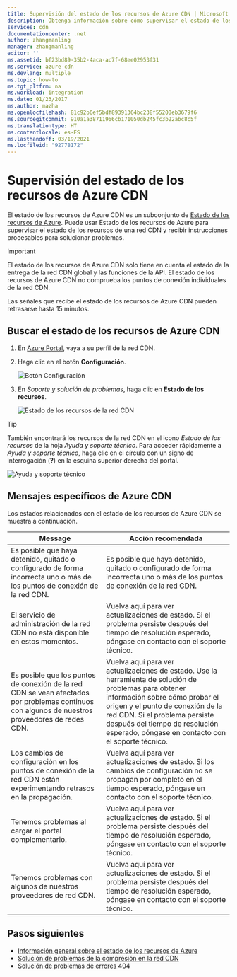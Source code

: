 ```yaml
---
title: Supervisión del estado de los recursos de Azure CDN | Microsoft Docs
description: Obtenga información sobre cómo supervisar el estado de los recursos de Azure CDN con Estado de los recursos de Azure.
services: cdn
documentationcenter: .net
author: zhangmanling
manager: zhangmanling
editor: ''
ms.assetid: bf23bd89-35b2-4aca-ac7f-68ee02953f31
ms.service: azure-cdn
ms.devlang: multiple
ms.topic: how-to
ms.tgt_pltfrm: na
ms.workload: integration
ms.date: 01/23/2017
ms.author: mazha
ms.openlocfilehash: 81c92b6ef5bdf89391364bc238f55200eb3679f6
ms.sourcegitcommit: 910a1a38711966cb171050db245fc3b22abc8c5f
ms.translationtype: HT
ms.contentlocale: es-ES
ms.lasthandoff: 03/19/2021
ms.locfileid: "92778172"
---
```

# <a name="monitor-the-health-of-azure-cdn-resources"></a>Supervisión del estado de los recursos de Azure CDN
  
El estado de los recursos de Azure CDN es un subconjunto de [Estado de los recursos de Azure](../service-health/resource-health-overview.md).  Puede usar Estado de los recursos de Azure para supervisar el estado de los recursos de una red CDN y recibir instrucciones procesables para solucionar problemas.

>[!IMPORTANT] 
>El estado de los recursos de Azure CDN solo tiene en cuenta el estado de la entrega de la red CDN global y las funciones de la API.  El estado de los recursos de Azure CDN no comprueba los puntos de conexión individuales de la red CDN.
>
>Las señales que recibe el estado de los recursos de Azure CDN pueden retrasarse hasta 15 minutos.

## <a name="how-to-find-azure-cdn-resource-health"></a>Buscar el estado de los recursos de Azure CDN

1. En [Azure Portal](https://portal.azure.com), vaya a su perfil de la red CDN.

2. Haga clic en el botón **Configuración**.

    ![Botón Configuración](./media/cdn-resource-health/cdn-profile-settings.png)

3. En *Soporte y solución de problemas*, haga clic en **Estado de los recursos**.

    ![Estado de los recursos de la red CDN](./media/cdn-resource-health/cdn-resource-health3.png)

>[!TIP] 
>También encontrará los recursos de la red CDN en el icono *Estado de los recursos* de la hoja *Ayuda y soporte técnico*.  Para acceder rápidamente a *Ayuda y soporte técnico*, haga clic en el círculo con un signo de interrogación (**?**) en la esquina superior derecha del portal.
>
> ![Ayuda y soporte técnico](./media/cdn-resource-health/cdn-help-support.png)

## <a name="azure-cdn-specific-messages"></a>Mensajes específicos de Azure CDN

Los estados relacionados con el estado de los recursos de Azure CDN se muestra a continuación.

|Message | Acción recomendada |
|---|---|
|Es posible que haya detenido, quitado o configurado de forma incorrecta uno o más de los puntos de conexión de la red CDN. | Es posible que haya detenido, quitado o configurado de forma incorrecta uno o más de los puntos de conexión de la red CDN.|
|El servicio de administración de la red CDN no está disponible en estos momentos. | Vuelva aquí para ver actualizaciones de estado. Si el problema persiste después del tiempo de resolución esperado, póngase en contacto con el soporte técnico.|
|Es posible que los puntos de conexión de la red CDN se vean afectados por problemas continuos con algunos de nuestros proveedores de redes CDN. | Vuelva aquí para ver actualizaciones de estado. Use la herramienta de solución de problemas para obtener información sobre cómo probar el origen y el punto de conexión de la red CDN. Si el problema persiste después del tiempo de resolución esperado, póngase en contacto con el soporte técnico. |
|Los cambios de configuración en los puntos de conexión de la red CDN están experimentando retrasos en la propagación. | Vuelva aquí para ver actualizaciones de estado. Si los cambios de configuración no se propagan por completo en el tiempo esperado, póngase en contacto con el soporte técnico.|
|Tenemos problemas al cargar el portal complementario. | Vuelva aquí para ver actualizaciones de estado. Si el problema persiste después del tiempo de resolución esperado, póngase en contacto con el soporte técnico.|
Tenemos problemas con algunos de nuestros proveedores de red CDN. | Vuelva aquí para ver actualizaciones de estado. Si el problema persiste después del tiempo de resolución esperado, póngase en contacto con el soporte técnico. |

## <a name="next-steps"></a>Pasos siguientes

- [Información general sobre el estado de los recursos de Azure](../service-health/resource-health-overview.md)
- [Solución de problemas de la compresión en la red CDN](./cdn-troubleshoot-compression.md)
- [Solución de problemas de errores 404](./cdn-troubleshoot-endpoint.md)